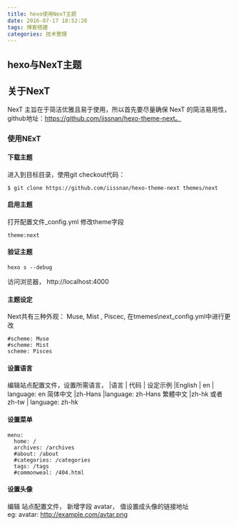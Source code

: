 ```yaml
---
title: hexo使用NexT主题
date: 2016-07-17 18:52:28
tags: 博客搭建
categories: 技术整理
---
```

## hexo与NexT主题
## 关于NexT
NexT 主旨在于简洁优雅且易于使用，所以首先要尽量确保 NexT 的简洁易用性，github地址：https://github.com/iissnan/hexo-theme-next。
### 使用NExT
#### 下载主题
进入到目标目录，使用git checkout代码：
```
$ git clone https://github.com/iissnan/hexo-theme-next themes/next
```
#### 启用主题
打开配置文件_config.yml
修改theme字段
```
theme:next
```
#### 验证主题

```
hexo s --debug
```
访问浏览器， http://localhost:4000

#### 主题设定
Next共有三种外观： Muse, Mist , Piscec,
在tmemes\next\_config.yml中进行更改
```
#scheme: Muse
#scheme: Mist
scheme: Pisces
```
####  设置语言
编辑站点配置文件，设置所需语言，
|语言 |	代码 |	设定示例
|English |	en |	language: en
简体中文 	|zh-Hans 	|language: zh-Hans
繁體中文 	|zh-hk 或者 zh-tw | 	language: zh-hk

####  设置菜单
```
menu:
  home: /
  archives: /archives
  #about: /about
  #categories: /categories
  tags: /tags
  #commonweal: /404.html
  ```

####  设置头像
编辑 站点配置文件， 新增字段 avatar， 值设置成头像的链接地址  
eg: avatar: http://example.com/avtar.png